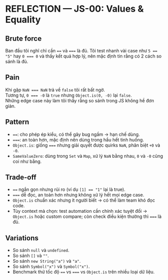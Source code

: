 # REFLECTION — JS-00: Values & Equality

## Brute force
Ban đầu tôi nghĩ chỉ cần `==` và `===` là đủ. Tôi test nhanh vài case như `5 == "5"` hay `0 === 0` và thấy kết quả hợp lý, nên mặc định tin rằng có 2 cách so sánh là đủ.

## Pain
Khi gặp `NaN === NaN` trả về `false` tôi rất bất ngờ.  
Tương tự, `0 === -0` là `true` nhưng `Object.is(0, -0)` lại `false`.  
Những edge case này làm tôi thấy rằng so sánh trong JS không hề đơn giản.

## Pattern
- `==`: cho phép ép kiểu, có thể gây bug ngầm → hạn chế dùng.
- `===`: an toàn hơn, mặc định nên dùng trong hầu hết tình huống.
- `Object.is`: giống `===` nhưng giải quyết được quirks `NaN`, phân biệt `+0` và `-0`.
- `SameValueZero`: dùng trong `Set` và `Map`, xử lý `NaN` bằng nhau, `0` và `-0` cũng coi như bằng.

## Trade-off
- `==` ngắn gọn nhưng rủi ro (ví dụ `[1] == "1"` lại là true).
- `===` dễ đọc, an toàn hơn nhưng không xử lý hết mọi edge case.
- `Object.is` chuẩn xác nhưng ít người biết → có thể làm team khó đọc code.
- Tùy context mà chọn: test automation cần chính xác tuyệt đối → `Object.is` hoặc custom compare; còn check điều kiện thường thì `===` là đủ.

## Variations
- So sánh `null` và `undefined`.
- So sánh `[]` và `""`.
- So sánh `new String("a")` và `"a"`.
- So sánh `Symbol("x")` và `Symbol("x")`.
- Benchmark thử tốc độ `==` vs `===` vs `Object.is` trên nhiều loại dữ liệu.
